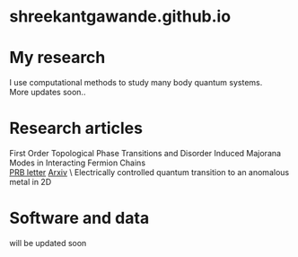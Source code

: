 # shreekantgawande.github.io

# My research
I use computational methods to study many body quantum systems. \
More updates soon..
# Research articles
First Order Topological Phase Transitions and Disorder Induced Majorana Modes in Interacting Fermion Chains \
[PRB letter](https://journals.aps.org/prb/abstract/10.1103/PhysRevB.107.L121106)
  [Arxiv](https://arxiv.org/abs/2204.06306)
\ Electrically controlled quantum transition to an anomalous metal in 2D
# Software and data
will be updated soon
